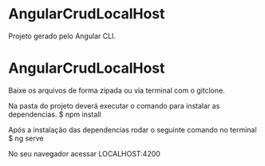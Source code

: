 # AngularCrudLocalHost
Projeto gerado pelo Angular CLI.

# AngularCrudLocalHost
Baixe os arquivos de forma zipada ou via terminal com o gitclone.

Na pasta do projeto deverá executar o comando para instalar as dependencias.
$ npm install

Após a instalação das dependencias rodar o seguinte comando no terminal
$ ng serve

No seu navegador acessar LOCALHOST:4200
